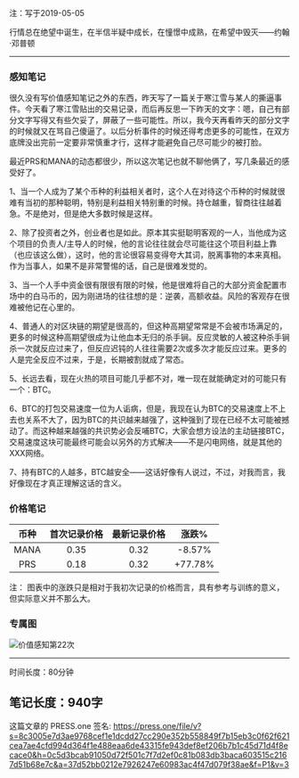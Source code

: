 注：写于2019-05-05

行情总在绝望中诞生，在半信半疑中成长，在憧憬中成熟，在希望中毁灭——约翰·邓普顿

------

### 感知笔记
很久没有写价值感知笔记之外的东西，昨天写了一篇关于寒江雪与某人的撕逼事件。今天看了寒江雪贴出的交易记录，而后再反思一下昨天的文字：嗯，自己有部分文字写得又有些欠妥了，屏蔽了一些可能性。所以，我今天再看昨天的部分文字的时候就又在骂自己傻逼了。以后分析事件的时候还得考虑更多的可能性，在双方底牌没出完前一定要非常慎重才行，这样才能避免自己尽可能少的被打脸。

最近PRS和MANA的动态都很少，所以这次笔记也就不聊他俩了，写几条最近的感受好了。

1、当一个人成为了某个币种的利益相关者时，这个人在对待这个币种的时候就很难有当初的那种聪明，特别是利益相关特别重的时候。持仓越重，智商往往越着急。不是绝对，但是绝大多数时候是这样。

2、除了投资者之外，创业者也是如此。原本其实挺聪明客观的一人，当他成为这个项目的负责人/主导人的时候，他的言论往往就会尽可能往这个项目利益上靠（也应该这么做），这时，他的言论很容易变得夸大其词，脱离事物的本来真相。作为当事人，如果不是非常警惕的话，自己是很难发觉的。

3、当一个人手中资金很有限很有限的时候，他是很难将自己的大部分资金配置市场中的白马币的，因为刚进场的往往想的是：逆袭，高额收益。风险的客观存在很难被他记在心里的。

4、普通人的对区块链的期望是很高的，但这种高期望常常是不会被市场满足的，更多的时候这种高期望很成为让他血本无归的杀手锏。反应灵敏的人被这种杀手锏杀一次就反应过来了，但反应迟钝的人往往需要2次或多次才能反应过来。更多的人是完全反应不过来，于是，长期被割就成了常态。

5、长远去看，现在火热的项目可能几乎都不对，唯一现在就能确定对的可能只有一个：BTC。

6、BTC的打包交易速度一位为人诟病，但是，我现在认为BTC的交易速度上不上去也关系不大了，因为BTC的共识越来越强了，这种强到了现在已经不太可能被撼动了。而这种越来越强的共识势必会反哺BTC，大家会想方设法的主动链接BTC，交易速度这块可能最终可能会以另外的方式解决——不是闪电网络，就是其他的XXX网络。

7、持有BTC的人越多，BTC越安全——这话好像有人说过，不过，对我而言，我好像现在才真正理解这话的含义。

### 价格笔记

| 币种 | 首次记录价格 | 最新记录价格 |  涨跌%  |
| :--: | :----------: | :----------: | :-----: |
| MANA |     0.35     |     0.32     | -8.57%  |
| PRS  |     0.18     |     0.32    | +77.78% |

注： 图表中的涨跌只是相对于我初次记录的价格而言，具有参考与训练的意义，但实际意义并不那么大。

### 专属图


![价值感知第22次](https://press.one/thumbnail?width=720&url=https://static.press.one/ea/2d/ea2d12eb73c65c3f632998ad1a073ee8b047ab27f07f03d29d216d92127651fe.jpg)

------

时间长度：80分钟

笔记长度：940字
----
这篇文章的 PRESS.one 签名:
https://press.one/file/v?s=8c3005e7d3ae9768cef1e1dcdd27cc290e352b558849f7b15eb3c0f62f621cea7ae4cfd994d364f1e488eaa6de43315fe943def8ef206b7b1c45d71d4f8ecace0&h=0c5d3bcab91050d72f501c7f7d2ef0c81b083db3baca603515c2167d51b68e7c&a=37d52bb0212e7926247e60983ac4f47d079f38ae&f=P1&v=3
